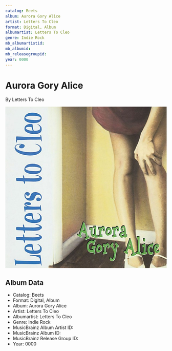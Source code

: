 ```yaml
---
catalog: Beets
album: Aurora Gory Alice
artist: Letters To Cleo
format: Digital, Album
albumartist: Letters To Cleo
genre: Indie Rock
mb_albumartistid: 
mb_albumid: 
mb_releasegroupid: 
year: 0000
---
```


# Aurora Gory Alice

By Letters To Cleo

![](../../assets/beetscovers/Letters_To_Cleo-Aurora_Gory_Alice.jpg)

## Album Data

- Catalog: Beets
- Format: Digital, Album
- Album: Aurora Gory Alice
- Artist: Letters To Cleo
- Albumartist: Letters To Cleo
- Genre: Indie Rock
- MusicBrainz Album Artist ID: 
- MusicBrainz Album ID: 
- MusicBrainz Release Group ID: 
- Year: 0000

